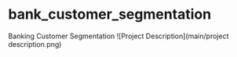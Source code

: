 # bank_customer_segmentation
Banking Customer Segmentation
![Project Description](main/project description.png)
